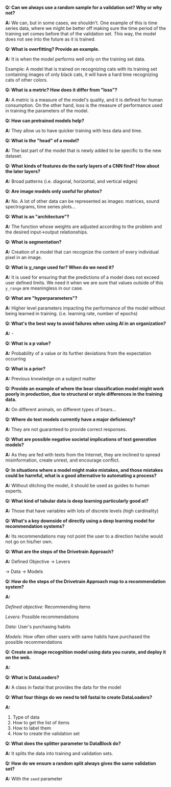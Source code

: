 **Q: Can we always use a random sample for a validation set? Why or why not?**

**A:** We can, but in some cases, we shouldn't. One example of this is time series data, where we might be better off making sure the time period of the training set comes before that of the validation set. This way, the model does not see into the future as it is trained.


**Q: What is overfitting? Provide an example.**

**A:** It is when the model performs well only on the training set data.

Example: A model that is trained on recognizing cats with its training set containing images of only black cats, it will have a hard time recognizing cats of other colors.


**Q: What is a metric? How does it differ from "loss"?**

**A:** A metric is a measure of the model's quality, and it is defined for human consumption. On the other hand, loss is the measure of performance used in training the parameters of the model.


**Q: How can pretrained models help?**

**A:** They allow us to have quicker training with less data and time.


**Q: What is the "head" of a model?**

**A:** The last part of the model that is newly added to be specific to the new dataset.


**Q: What kinds of features do the early layers of a CNN find? How about the later layers?**

**A:** Broad patterns (i.e. diagonal, horizontal, and vertical edges)


**Q: Are image models only useful for photos?**

**A:** No. A lot of other data can be represented as images: matrices, sound spectrograms, time series plots...


**Q: What is an "architecture"?**

**A:** The function whose weights are adjusted according to the problem and the desired input->output relationships.


**Q: What is segmentation?**

**A:** Creation of a model that can recognize the content of every individual pixel in an image.


**Q: What is y_range used for? When do we need it?**

**A:** It is used for ensuring that the predictions of a model does not exceed user defined limits. We need it when we are sure that values outside of this `y_range` are meaningless in our case.


**Q: What are "hyperparameters"?**

**A:** Higher level parameters impacting the performance of the model without being learned in training. (i.e. learning rate, number of epochs)


**Q: What's the best way to avoid failures when using AI in an organization?**

**A:** -


**Q: What is a p value?**

**A:** Probability of a value or its further deviations from the expectation occurring


**Q: What is a prior?**

**A:** Previous knowledge on a subject matter


**Q: Provide an example of where the bear classification model might work poorly in production, due to structural or style differences in the training data.**

**A:** On different animals, on different types of bears...


**Q: Where do text models currently have a major deficiency?**

**A:** They are not guaranteed to provide correct responses.


**Q: What are possible negative societal implications of text generation models?**

**A:** As they are fed with texts from the Internet, they are inclined to spread misinformation, create unrest, and encourage conflict.


**Q: In situations where a model might make mistakes, and those mistakes could be harmful, what is a good alternative to automating a process?**

**A:** Without ditching the model, it should be used as guides to human experts.


**Q: What kind of tabular data is deep learning particularly good at?**

**A:** Those that have variables with lots of discrete levels (high cardinality)


**Q: What's a key downside of directly using a deep learning model for recommendation systems?**

**A:** Its recommendations may not point the user to a direction he/she would not go on his/her own.


**Q: What are the steps of the Drivetrain Approach?**

**A:** Defined Objective -> Levers

-> Data -> Models


**Q: How do the steps of the Drivetrain Approach map to a recommendation system?**

**A:**

*Defined objective:* Recommending items

*Levers:* Possible recommendations

*Data:* User's purchasing habits

*Models:* How often other users with same habits have purchased the possible recommendations


**Q: Create an image recognition model using data you curate, and deploy it on the web.**

**A:**


**Q: What is DataLoaders?**

**A:** A class in fastai that provides the data for the model


**Q: What four things do we need to tell fastai to create DataLoaders?**

**A:**

1. Type of data
2. How to get the list of items
3. How to label them
4. How to create the validation set


**Q: What does the splitter parameter to DataBlock do?**

**A:** It splits the data into training and validation sets.


**Q: How do we ensure a random split always gives the same validation set?**

**A:** With the `seed` parameter

